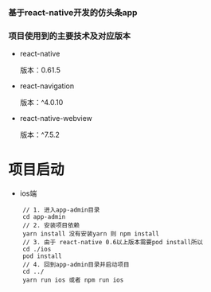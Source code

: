 ### 基于react-native开发的仿头条app

### 项目使用到的主要技术及对应版本

+ react-native

    版本：0.61.5
+ react-navigation

    版本：^4.0.10

+ react-native-webview

    版本：^7.5.2

# 项目启动

+ ios端

```
    // 1. 进入app-admin目录
    cd app-admin
    // 2. 安装项目依赖
    yarn install 没有安装yarn 则 npm install 
    // 3. 由于 react-native 0.6以上版本需要pod install所以
    cd ./ios
    pod install
    // 4. 回到app-admin目录并启动项目
    cd ../
    yarn run ios 或者 npm run ios
```